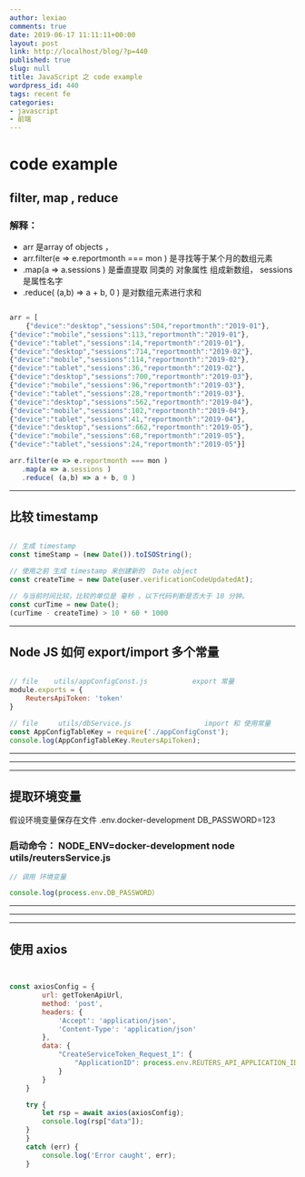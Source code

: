 ```yaml
---
author: lexiao
comments: true
date: 2019-06-17 11:11:11+00:00
layout: post
link: http://localhost/blog/?p=440
published: true
slug: null
title: JavaScript 之 code example
wordpress_id: 440
tags: recent fe
categories:
- javascript
- 前端
---
```


# code example



## filter, map , reduce

### 解释：
- arr 是array of objects ， 
- arr.filter(e => e.reportmonth === mon )  是寻找等于某个月的数组元素
- .map(a => a.sessions ) 是垂直提取 同类的 对象属性 组成新数组， sessions 是属性名字
- .reduce( (a,b) => a + b, 0 )  是对数组元素进行求和

```js

arr = [
    {"device":"desktop","sessions":504,"reportmonth":"2019-01"},
{"device":"mobile","sessions":113,"reportmonth":"2019-01"},
{"device":"tablet","sessions":14,"reportmonth":"2019-01"},
{"device":"desktop","sessions":714,"reportmonth":"2019-02"},
{"device":"mobile","sessions":114,"reportmonth":"2019-02"},
{"device":"tablet","sessions":36,"reportmonth":"2019-02"},
{"device":"desktop","sessions":700,"reportmonth":"2019-03"},
{"device":"mobile","sessions":96,"reportmonth":"2019-03"},
{"device":"tablet","sessions":28,"reportmonth":"2019-03"},
{"device":"desktop","sessions":562,"reportmonth":"2019-04"},
{"device":"mobile","sessions":102,"reportmonth":"2019-04"},
{"device":"tablet","sessions":41,"reportmonth":"2019-04"},
{"device":"desktop","sessions":662,"reportmonth":"2019-05"},
{"device":"mobile","sessions":68,"reportmonth":"2019-05"},
{"device":"tablet","sessions":24,"reportmonth":"2019-05"}]

arr.filter(e => e.reportmonth === mon )
   .map(a => a.sessions )
   .reduce( (a,b) => a + b, 0 )


```

---



## 比较 timestamp



```js

// 生成 timestamp
const timeStamp = (new Date()).toISOString();

// 使用之前 生成 timestamp 来创建新的  Date object
const createTime = new Date(user.verificationCodeUpdatedAt);

// 与当前时间比较，比较的单位是 毫秒 ，以下代码判断是否大于 10 分钟。
const curTime = new Date();
(curTime - createTime) > 10 * 60 * 1000

```

---



## Node JS 如何 export/import 多个常量

```js

// file    utils/appConfigConst.js           export 常量
module.exports = {
    ReutersApiToken: 'token'
}

// file     utils/dbService.js                  import 和 使用常量
const AppConfigTableKey = require('./appConfigConst');
console.log(AppConfigTableKey.ReutersApiToken); 

```

---
---
---

## 提取环境变量

假设环境变量保存在文件 .env.docker-development
DB_PASSWORD=123

### 启动命令：    NODE_ENV=docker-development node utils/reutersService.js

```js
// 调用 环境变量

console.log(process.env.DB_PASSWORD）


```

---
---
---

## 使用 axios



```js


const axiosConfig = {
        url: getTokenApiUrl,
        method: 'post',
        headers: {
            'Accept': 'application/json',
            'Content-Type': 'application/json'
        },
        data: {
            "CreateServiceToken_Request_1": {
                "ApplicationID": process.env.REUTERS_API_APPLICATION_ID
            }
        }
    }

    try {
        let rsp = await axios(axiosConfig);
        console.log(rsp["data"]);   
    }
    }
    catch (err) {
        console.log('Error caught', err);
    }


```










